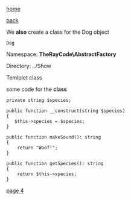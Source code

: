[home](./page01.md)

[back](./page02.md)


We **also** create a class for the Dog object

```
Dog
```

Namespace: **TheRayCode\AbstractFactory**

Directory: ../Show


Temlplet class

some code for the **class**
```
private string $species;
```

```
public function __construct(string $species)
{
   $this->species = $species;
}
```

```
public function makeSound(): string
{
    return "Woof!";
}
```

```
public function getSpecies(): string
{
    return $this->species;
}
```


[page 4](./page04.md)

